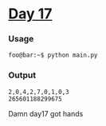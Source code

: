 # [Day 17](https://adventofcode.com/2024/day/17)
### Usage
```
foo@bar:~$ python main.py
```
### Output
```
2,0,4,2,7,0,1,0,3
265601188299675
```

Damn day17 got hands
